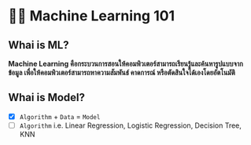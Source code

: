 # 🎰🎄 Machine Learning 101 
## Whai is ML?
**Machine Learning คือกระบวนการสอนให้คอมพิวเตอร์สามารถเรียนรู้และค้นหารูปแบบจากข้อมูล เพื่อให้คอมพิวเตอร์สามารถหาความสัมพันธ์ คาดการณ์ หรือตัดสินใจได้เองโดยอัตโนมัติ**

## Whai is Model?
- [x] `Algorithm` + `Data` = `Model`
- [ ] `Algorithm` i.e. Linear Regression, Logistic Regression, Decision Tree, KNN
